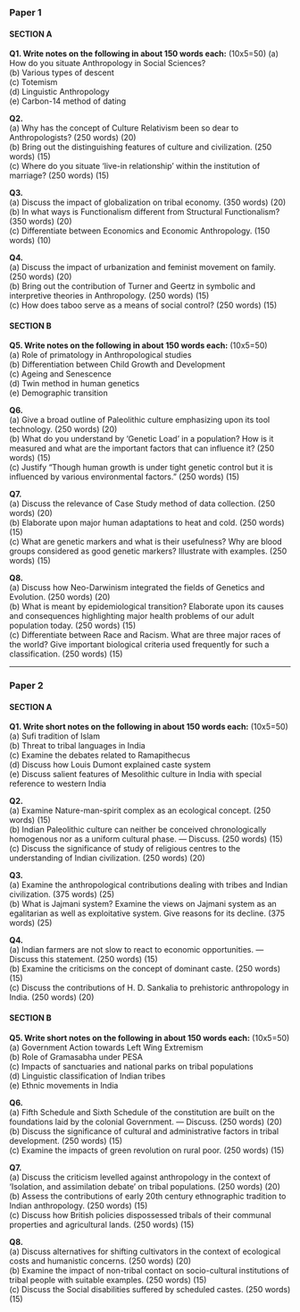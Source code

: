 ### Paper 1

#### SECTION A

**Q1. Write notes on the following in about 150 words each:** (10x5=50) 
(a) How do you situate Anthropology in Social Sciences?  
(b) Various types of descent  
(c) Totemism  
(d) Linguistic Anthropology  
(e) Carbon-14 method of dating

**Q2.**  
(a) Why has the concept of Culture Relativism been so dear to Anthropologists? (250 words) (20)  
(b) Bring out the distinguishing features of culture and civilization. (250 words) (15)  
(c) Where do you situate ‘live-in relationship’ within the institution of marriage? (250 words) (15)

**Q3.**  
(a) Discuss the impact of globalization on tribal economy. (350 words) (20)  
(b) In what ways is Functionalism different from Structural Functionalism? (350 words) (20)  
(c) Differentiate between Economics and Economic Anthropology. (150 words) (10)

**Q4.**  
(a) Discuss the impact of urbanization and feminist movement on family. (250 words) (20)  
(b) Bring out the contribution of Turner and Geertz in symbolic and interpretive theories in Anthropology. (250 words) (15)  
(c) How does taboo serve as a means of social control? (250 words) (15)

#### SECTION B

**Q5. Write notes on the following in about 150 words each:** (10x5=50)  
(a) Role of primatology in Anthropological studies  
(b) Differentiation between Child Growth and Development  
(c) Ageing and Senescence  
(d) Twin method in human genetics  
(e) Demographic transition

**Q6.**  
(a) Give a broad outline of Paleolithic culture emphasizing upon its tool technology. (250 words) (20)  
(b) What do you understand by ‘Genetic Load’ in a population? How is it measured and what are the important factors that can influence it? (250 words) (15)  
(c) Justify “Though human growth is under tight genetic control but it is influenced by various environmental factors.” (250 words) (15)

**Q7.**  
(a) Discuss the relevance of Case Study method of data collection. (250 words) (20)  
(b) Elaborate upon major human adaptations to heat and cold. (250 words) (15)  
(c) What are genetic markers and what is their usefulness? Why are blood groups considered as good genetic markers? Illustrate with examples. (250 words) (15)

**Q8.**  
(a) Discuss how Neo-Darwinism integrated the fields of Genetics and Evolution. (250 words) (20)  
(b) What is meant by epidemiological transition? Elaborate upon its causes and consequences highlighting major health problems of our adult population today. (250 words) (15)  
(c) Differentiate between Race and Racism. What are three major races of the world? Give important biological criteria used frequently for such a classification. (250 words) (15)

---

### Paper 2

#### SECTION A

**Q1. Write short notes on the following in about 150 words each:** (10x5=50)  
(a) Sufi tradition of Islam  
(b) Threat to tribal languages in India  
(c) Examine the debates related to Ramapithecus  
(d) Discuss how Louis Dumont explained caste system  
(e) Discuss salient features of Mesolithic culture in India with special reference to western India

**Q2.**  
(a) Examine Nature-man-spirit complex as an ecological concept. (250 words) (15)  
(b) Indian Paleolithic culture can neither be conceived chronologically homogenous nor as a uniform cultural phase. — Discuss. (250 words) (15)  
(c) Discuss the significance of study of religious centres to the understanding of Indian civilization. (250 words) (20)

**Q3.**  
(a) Examine the anthropological contributions dealing with tribes and Indian civilization. (375 words) (25)  
(b) What is Jajmani system? Examine the views on Jajmani system as an egalitarian as well as exploitative system. Give reasons for its decline. (375 words) (25)

**Q4.**  
(a) Indian farmers are not slow to react to economic opportunities. — Discuss this statement. (250 words) (15)  
(b) Examine the criticisms on the concept of dominant caste. (250 words) (15)  
(c) Discuss the contributions of H. D. Sankalia to prehistoric anthropology in India. (250 words) (20)

#### SECTION B

**Q5. Write short notes on the following in about 150 words each:** (10x5=50)  
(a) Government Action towards Left Wing Extremism  
(b) Role of Gramasabha under PESA  
(c) Impacts of sanctuaries and national parks on tribal populations  
(d) Linguistic classification of Indian tribes  
(e) Ethnic movements in India

**Q6.**  
(a) Fifth Schedule and Sixth Schedule of the constitution are built on the foundations laid by the colonial Government. — Discuss. (250 words) (20)  
(b) Discuss the significance of cultural and administrative factors in tribal development. (250 words) (15)  
(c) Examine the impacts of green revolution on rural poor. (250 words) (15)

**Q7.**  
(a) Discuss the criticism levelled against anthropology in the context of ‘Isolation, and assimilation debate’ on tribal populations. (250 words) (20)  
(b) Assess the contributions of early 20th century ethnographic tradition to Indian anthropology. (250 words) (15)  
(c) Discuss how British policies dispossessed tribals of their communal properties and agricultural lands. (250 words) (15)

**Q8.**  
(a) Discuss alternatives for shifting cultivators in the context of ecological costs and humanistic concerns. (250 words) (20)  
(b) Examine the impact of non-tribal contact on socio-cultural institutions of tribal people with suitable examples. (250 words) (15)  
(c) Discuss the Social disabilities suffered by scheduled castes. (250 words) (15)